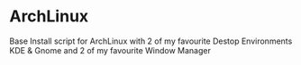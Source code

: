 # ArchLinux

Base Install script for ArchLinux with 2 of my favourite Destop Environments KDE & Gnome and 2 of my favourite Window Manager
